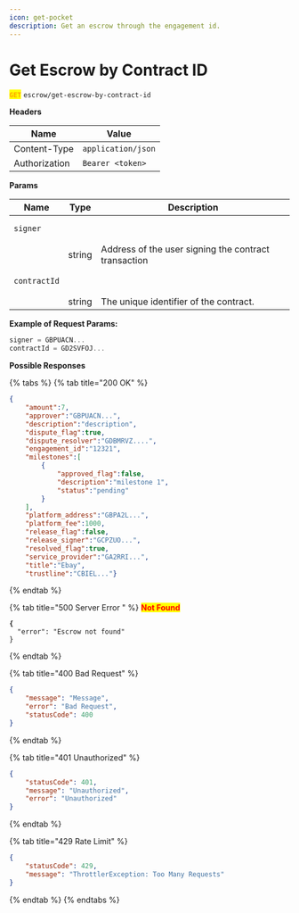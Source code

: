 ```yaml
---
icon: get-pocket
description: Get an escrow through the engagement id.
---
```


# Get Escrow by Contract ID

<mark style="color:orange;">**`GET`**</mark> `escrow/get-escrow-by-contract-id`



**Headers**

| Name          | Value              |
| ------------- | ------------------ |
| Content-Type  | `application/json` |
| Authorization | `Bearer <token>`   |

**Params**

| Name                                | Type   | Description                                          |
| ----------------------------------- | ------ | ---------------------------------------------------- |
| <pre><code>signer
</code></pre>     | string | Address of the user signing the contract transaction |
| <pre><code>contractId
</code></pre> | string | The unique identifier of the contract.               |



**Example of Request Params:**

```javascript
signer = GBPUACN...
contractId = GD2SVFOJ...
```

**Possible Responses**

{% tabs %}
{% tab title="200 OK" %}
```json
{
    "amount":7,
    "approver":"GBPUACN...",
    "description":"description",
    "dispute_flag":true,
    "dispute_resolver":"GDBMRVZ....",
    "engagement_id":"12321",
    "milestones":[
        {
            "approved_flag":false,
            "description":"milestone 1",
            "status":"pending"
        }
    ],
    "platform_address":"GBPA2L...",
    "platform_fee":1000,
    "release_flag":false,
    "release_signer":"GCPZUO...",
    "resolved_flag":true,
    "service_provider":"GA2RRI...",
    "title":"Ebay",
    "trustline":"CBIEL..."}
```
{% endtab %}

{% tab title="500 Server Error " %}
<mark style="color:red;">**Not Found**</mark>

<pre class="language-json"><code class="lang-json"><strong>{
</strong>  "error": "Escrow not found"
}
</code></pre>
{% endtab %}

{% tab title="400 Bad Request" %}
```json
{
    "message": "Message",
    "error": "Bad Request",
    "statusCode": 400
}
```
{% endtab %}

{% tab title="401 Unauthorized" %}
```json
{ 
    "statusCode": 401, 
    "message": "Unauthorized", 
    "error": "Unauthorized" 
}
```
{% endtab %}

{% tab title="429 Rate Limit" %}
```json
{
    "statusCode": 429,
    "message": "ThrottlerException: Too Many Requests"
}
```
{% endtab %}
{% endtabs %}
